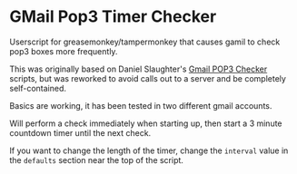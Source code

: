# GMail Pop3 Timer Checker
Userscript for greasemonkey/tampermonkey that causes gamil to check pop3 boxes more frequently.

This was originally based on Daniel Slaughter's [Gmail POP3 Checker](https://www.danielslaughter.com/project/gmailpop3/)
scripts, but was reworked to avoid calls out to a server and be completely self-contained.

Basics are working, it has been tested in two different gmail accounts.

Will perform a check immediately when starting up, then start a 3 minute countdown timer until the next check.

If you want to change the length of the timer, change the `interval` value in the `defaults` section near the top of the
script.